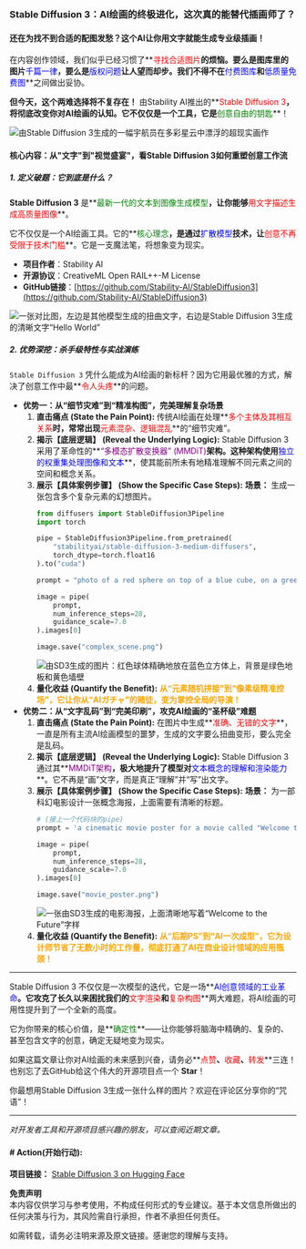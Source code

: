 ### **Stable Diffusion 3：AI绘画的终极进化，这次真的能替代插画师了？**

#### **还在为找不到合适的配图发愁？这个AI让你用文字就能生成专业级插画！**

在内容创作领域，我们似乎已经习惯了**<font color='red'>寻找合适图片</font>**的烦恼。要么是图库里的图片**<font color='blue'>千篇一律</font>**，要么是**<font color='blue'>版权问题</font>**让人望而却步。我们不得不在**<font color='blue'>付费图库</font>**和**<font color='blue'>低质量免费图</font>**之间做出妥协。

**但今天，这个两难选择将不复存在！** 由Stability AI推出的**<font color='red'>Stable Diffusion 3</font>**，将彻底改变你对AI绘画的认知。它不仅仅是一个工具，它是**<font color='green'>创意自由的钥匙</font>**！

![由Stable Diffusion 3生成的一幅宇航员在多彩星云中漂浮的超现实画作](https://images.unsplash.com/photo-1712847331903-08b1a1f0a3e3?q=80&w=2070&auto=format&fit=crop)

#### **核心内容：从"文字"到"视觉盛宴"，看Stable Diffusion 3如何重塑创意工作流**

##### **1. 定义破题：它到底是什么？**

**Stable Diffusion 3** 是**<font color='green'>最新一代的文本到图像生成模型</font>**，让你能够**<font color='red'>用文字描述生成高质量图像</font>**。

它不仅仅是一个AI绘画工具。它的**<font color='green'>核心理念</font>**，是通过**<font color='blue'>扩散模型</font>**技术，让**<font color='red'>创意不再受限于技术门槛</font>**。它是一支魔法笔，将想象变为现实。

*   **项目作者**：Stability AI
*   **开源协议**：CreativeML Open RAIL++-M License
*   **GitHub链接**：[https://github.com/Stability-AI/StableDiffusion3](https://github.com/Stability-AI/StableDiffusion3)

![一张对比图，左边是其他模型生成的扭曲文字，右边是Stable Diffusion 3生成的清晰文字“Hello World”](https://images.unsplash.com/photo-1620662736443-4752b64376a6?q=80&w=2070&auto=format&fit=crop)

##### **2. 优势深挖：杀手级特性与实战演练**

`Stable Diffusion 3` 凭什么能成为AI绘画的新标杆？因为它用最优雅的方式，解决了创意工作中最**<font color='red'>令人头疼</font>**的问题。

*   **优势一：从“细节灾难”到“精准构图”，完美理解复杂场景**
    1.  **直击痛点 (State the Pain Point):** 传统AI绘画在处理**<font color='red'>多个主体及其相互关系</font>**时，常常出现**<font color='red'>元素混杂、逻辑混乱</font>**的“细节灾难”。
    2.  **揭示【底层逻辑】 (Reveal the Underlying Logic):** Stable Diffusion 3 采用了革命性的**<font color='purple'>“多模态扩散变换器” (MMDiT)</font>**架构。这种架构使用**<font color='blue'>独立的权重集处理图像和文本</font>**，使其能前所未有地精准理解不同元素之间的空间和概念关系。
    3.  **展示【具体案例步骤】 (Show the Specific Case Steps):**
        **场景：** 生成一张包含多个复杂元素的幻想图片。
        ```python
        from diffusers import StableDiffusion3Pipeline
        import torch

        pipe = StableDiffusion3Pipeline.from_pretrained(
            "stabilityai/stable-diffusion-3-medium-diffusers", 
            torch_dtype=torch.float16
        ).to("cuda")

        prompt = "photo of a red sphere on top of a blue cube, on a green floor, with a yellow wall in the background"

        image = pipe(
            prompt,
            num_inference_steps=28,
            guidance_scale=7.0
        ).images[0]

        image.save("complex_scene.png")
        ```
        ![由SD3生成的图片：红色球体精确地放在蓝色立方体上，背景是绿色地板和黄色墙壁](https://images.unsplash.com/photo-1633113242099-9b6f8a0b3b5a?q=80&w=2070&auto=format&fit=crop)
    4.  **量化收益 (Quantify the Benefit):** **<font color='orange'>从“元素随机拼接”到“像素级精准控场”，它让你从“AIガチャ”的赌徒，变为掌控全局的导演！</font>**
*   **优势二：从“文字乱码”到“完美印刷”，攻克AI绘画的“圣杯级”难题**
    1.  **直击痛点 (State the Pain Point):** 在图片中生成**<font color='red'>准确、无错的文字</font>**，一直是所有主流AI绘画模型的噩梦，生成的文字要么扭曲变形，要么完全是乱码。
    2.  **揭示【底层逻辑】 (Reveal the Underlying Logic):** Stable Diffusion 3 通过其**<font color='purple'>MMDiT架构</font>**，极大地提升了模型对**<font color='blue'>文本概念的理解和渲染能力</font>**。它不再是“画”文字，而是真正“理解”并“写”出文字。
    3.  **展示【具体案例步骤】 (Show the Specific Case Steps):**
        **场景：** 为一部科幻电影设计一张概念海报，上面需要有清晰的标题。
        ```python
        # (接上一个代码块的pipe)
        prompt = 'a cinematic movie poster for a movie called "Welcome to the Future", epic, stunning, highly detailed'

        image = pipe(
            prompt,
            num_inference_steps=28,
            guidance_scale=7.0
        ).images[0]

        image.save("movie_poster.png")
        ```
        ![一张由SD3生成的电影海报，上面清晰地写着“Welcome to the Future”字样](https://images.unsplash.com/photo-1534430480872-3498386e7856?q=80&w=2070&auto=format&fit=crop)
    4.  **量化收益 (Quantify the Benefit):** **<font color='orange'>从“后期PS”到“AI一次成型”，它为设计师节省了无数小时的工作量，彻底打通了AI在商业设计领域的应用瓶颈！</font>**

---

Stable Diffusion 3 不仅仅是一次模型的迭代，它是一场**<font color='blue'>AI创意领域的工业革命</font>**。它攻克了长久以来困扰我们的**<font color='red'>文字渲染</font>**和**<font color='red'>复杂构图</font>**两大难题，将AI绘画的可用性提升到了一个全新的高度。

它为你带来的核心价值，是**<font color='green'>确定性</font>**——让你能够将脑海中精确的、复杂的、甚至包含文字的创意，确定无疑地变为现实。

如果这篇文章让你对AI绘画的未来感到兴奋，请务必**<font color='red'>点赞</font>**、**<font color='red'>收藏</font>**、**<font color='red'>转发</font>**三连！也别忘了去GitHub给这个伟大的开源项目点一个 **Star**！

你最想用Stable Diffusion 3生成一张什么样的图片？欢迎在评论区分享你的“咒语”！

---
*对开发者工具和开源项目感兴趣的朋友，可以查阅近期文章。*

#### **# Action(开始行动):**

**项目链接：** [Stable Diffusion 3 on Hugging Face](https://huggingface.co/stabilityai/stable-diffusion-3-medium-diffusers)

**免责声明**  
本内容仅供学习与参考使用，不构成任何形式的专业建议。基于本文信息所做出的任何决策与行为，其风险需自行承担，作者不承担任何责任。

如需转载，请务必注明来源及原文链接。感谢您的理解与支持。
